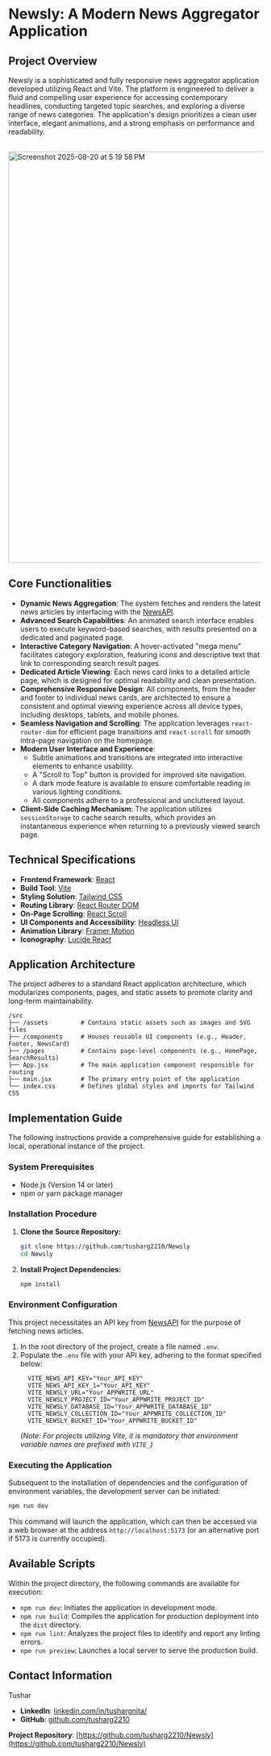 # Newsly: A Modern News Aggregator Application

## Project Overview

Newsly is a sophisticated and fully responsive news aggregator application developed utilizing React and Vite. The platform is engineered to deliver a fluid and compelling user experience for accessing contemporary headlines, conducting targeted topic searches, and exploring a diverse range of news categories. The application's design prioritizes a clean user interface, elegant animations, and a strong emphasis on performance and readability.

<br>
<img width="1440" height="816" alt="Screenshot 2025-08-20 at 5 19 58 PM" src="https://github.com/user-attachments/assets/6de252e1-ce4d-4792-8e90-ab6f1bb160dd" />

<br>

## Core Functionalities

* **Dynamic News Aggregation**: The system fetches and renders the latest news articles by interfacing with the [NewsAPI](https://newsapi.org/).
* **Advanced Search Capabilities**: An animated search interface enables users to execute keyword-based searches, with results presented on a dedicated and paginated page.
* **Interactive Category Navigation**: A hover-activated "mega menu" facilitates category exploration, featuring icons and descriptive text that link to corresponding search result pages.
* **Dedicated Article Viewing**: Each news card links to a detailed article page, which is designed for optimal readability and clean presentation.
* **Comprehensive Responsive Design**: All components, from the header and footer to individual news cards, are architected to ensure a consistent and optimal viewing experience across all device types, including desktops, tablets, and mobile phones.
* **Seamless Navigation and Scrolling**: The application leverages `react-router-dom` for efficient page transitions and `react-scroll` for smooth intra-page navigation on the homepage.
* **Modern User Interface and Experience**:
    * Subtle animations and transitions are integrated into interactive elements to enhance usability.
    * A "Scroll to Top" button is provided for improved site navigation.
    * A dark mode feature is available to ensure comfortable reading in various lighting conditions.
    * All components adhere to a professional and uncluttered layout.
* **Client-Side Caching Mechanism**: The application utilizes `sessionStorage` to cache search results, which provides an instantaneous experience when returning to a previously viewed search page.

## Technical Specifications

* **Frontend Framework**: [React](https://reactjs.org/)
* **Build Tool**: [Vite](https://vitejs.dev/)
* **Styling Solution**: [Tailwind CSS](https://tailwindcss.com/)
* **Routing Library**: [React Router DOM](https://reactrouter.com/)
* **On-Page Scrolling**: [React Scroll](https://github.com/fisshy/react-scroll)
* **UI Components and Accessibility**: [Headless UI](https://headlessui.com/)
* **Animation Library**: [Framer Motion](https://www.framer.com/motion/)
* **Iconography**: [Lucide React](https://lucide.dev/)

## Application Architecture

The project adheres to a standard React application architecture, which modularizes components, pages, and static assets to promote clarity and long-term maintainability.

```
/src
├── /assets         # Contains static assets such as images and SVG files
├── /components     # Houses reusable UI components (e.g., Header, Footer, NewsCard)
├── /pages          # Contains page-level components (e.g., HomePage, SearchResults)
├── App.jsx         # The main application component responsible for routing
├── main.jsx        # The primary entry point of the application
└── index.css       # Defines global styles and imports for Tailwind CSS
```

## Implementation Guide

The following instructions provide a comprehensive guide for establishing a local, operational instance of the project.

### System Prerequisites

* Node.js (Version 14 or later)
* npm or yarn package manager

### Installation Procedure

1.  **Clone the Source Repository:**
    ```bash
    git clone https://github.com/tusharg2210/Newsly
    cd Newsly
    ```
2.  **Install Project Dependencies:**
    ```bash
    npm install
    ```

### Environment Configuration

This project necessitates an API key from [NewsAPI](https://newsapi.org/) for the purpose of fetching news articles.

1.  In the root directory of the project, create a file named `.env`.
2.  Populate the `.env` file with your API key, adhering to the format specified below:
    ```env
      VITE_NEWS_API_KEY="Your_API_KEY"
      VITE_NEWS_API_KEY_1="Your_API_KEY"
      VITE_NEWSLY_URL="Your_APPWRITE_URL"
      VITE_NEWSLY_PROJECT_ID="Your_APPWRITE_PROJECT_ID"
      VITE_NEWSLY_DATABASE_ID="Your_APPWRITE_DATABASE_ID"
      VITE_NEWSLY_COLLECTION_ID="Your_APPWRITE_COLLECTION_ID"
      VITE_NEWSLY_BUCKET_ID="Your_APPWRITE_BUCKET_ID"
    ```
    *(Note: For projects utilizing Vite, it is mandatory that environment variable names are prefixed with `VITE_`)*

### Executing the Application

Subsequent to the installation of dependencies and the configuration of environment variables, the development server can be initiated:

```bash
npm run dev
```

This command will launch the application, which can then be accessed via a web browser at the address `http://localhost:5173` (or an alternative port if 5173 is currently occupied).

## Available Scripts

Within the project directory, the following commands are available for execution:

* `npm run dev`: Initiates the application in development mode.
* `npm run build`: Compiles the application for production deployment into the `dist` directory.
* `npm run lint`: Analyzes the project files to identify and report any linting errors.
* `npm run preview`: Launches a local server to serve the production build.

## Contact Information

Tushar
* **LinkedIn**: [linkedin.com/in/tushargnita/](https://www.linkedin.com/in/tushargnita/)
* **GitHub**: [github.com/tusharg2210](https://github.com/tusharg2210)

**Project Repository**: [https://github.com/tusharg2210/Newsly](https://github.com/tusharg2210/Newsly)
